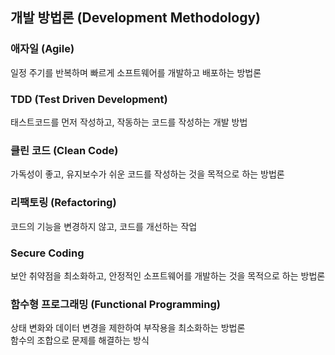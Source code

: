 ## 개발 방법론 (Development Methodology)

### 애자일 (Agile)

일정 주기를 반복하며 빠르게 소프트웨어를 개발하고 배포하는 방법론

### TDD (Test Driven Development)

태스트코드를 먼저 작성하고, 작동하는 코드를 작성하는 개발 방법

### 클린 코드 (Clean Code)

가독성이 좋고, 유지보수가 쉬운 코드를 작성하는 것을 목적으로 하는 방법론

### 리팩토링 (Refactoring)

코드의 기능을 변경하지 않고, 코드를 개선하는 작업

### Secure Coding

보안 취약점을 최소화하고, 안정적인 소프트웨어를 개발하는 것을 목적으로 하는 방법론

### 함수형 프로그래밍 (Functional Programming)

상태 변화와 데이터 변경을 제한하여 부작용을 최소화하는 방법론 <br/>
함수의 조합으로 문제를 해결하는 방식
